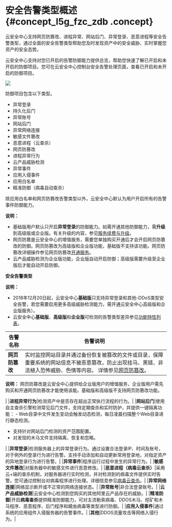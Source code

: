 # 安全告警类型概述 {#concept_l5g_fzc_zdb .concept}

云安全中心支持网页防篡改、进程异常、网站后门、异常登录、恶意进程等安全告警类型，通过全面的安全告警类型帮助您及时发现资产中的安全威胁、实时掌握您资产的安全态势。

云安全中心支持对您已开启的告警防御能力提供总览，帮助您快速了解已开启和未开启的防御项目。您可在云安全中心控制台安全告警处理页面，查看已开启和未开启的防御项目。

![](http://static-aliyun-doc.oss-cn-hangzhou.aliyuncs.com/assets/img/13637/156335117251001_zh-CN.png)

防御项目包含以下类型。

-   异常登录
-   持久化后门
-   异常账号
-   网站后门
-   异常网络连接
-   敏感文件篡改
-   恶意进程（云查杀）
-   网页防篡改
-   进程异常行为
-   云产品威胁检测
-   异常事件
-   应用入侵事件
-   应用白名单
-   精准防御（病毒自动查杀）

除应用白名单和网页防篡改告警类型以外，云安全中心默认为用户开启所有的告警事件防御能力。

**说明：** 

-   基础版用户默认只开启**异常登录**的防御能力。如需开通其他防御能力，需**升级**到高级版或企业版。有关升级的内容，参见[服务续费与升级](../intl.zh-CN/产品定价/服务续费与升级.md#)。
-   网页防篡是云安全中心的增值服务，需要您单独购买开通后才会开启网页防篡改的防御。网页防篡改为高级版和企业版功能，基础版不支持该功能。网页防篡改详细操作参见网页防篡改[开通服务](../intl.zh-CN/用户指南/网页防篡改/开通服务.md#)。
-   云产品威胁检测为企业版功能，企业版自动开启防御；高级版需要升级至企业版后才能自动开启防御。

**安全告警类型** 

**说明：** 

-   2018年12月20日起，云安全中心**基础版**只支持异常登录和其他-DDoS类型安全告警，若您需要启用更多高级威胁检测能力，需开通云安全中心高级版和企业版服务）。
-   云安全中心**基础版**、**高级版**和**企业版**可检测的告警类型差异参见[功能特性列表](../intl.zh-CN/产品简介/功能特性.md#)。

|告警名称|告警说明|
|----|----|
|**网页防篡改**|实时监控网站目录并通过备份恢复被篡改的文件或目录，保障重要系统的网站信息不被恶意篡改，防止出现挂马、黑链、非法植入恐怖威胁、色情等内容。 详情参见[网页防篡改](intl.zh-CN/用户指南/网页防篡改/概述.md#)。

 **说明：** 网页防篡改是云安全中心提供给企业版用户的增值服务，企业版用户需先购买和开通网页防篡改才能使用该能。基础版和高级版不支持网页防篡改功能。

 |
|**进程异常行为**|检测资产中是否存在超出正常执行流程的行为。|
|**网站后门**|使用自主查杀引擎检测常见后门文件，支持定期查杀和实时防护，并提供一键隔离功能： -   Web目录中文件发生变动会触发动态检测，每日凌晨扫描整个Web目录进行静态检测。
-   支持针对网站后门检测的资产范围配置。
-   对发现的木马文件支持隔离、恢复和忽略。

 |
|**异常登录**|检测服务器上的异常登录行为。通过设置合法登录IP、时间及账号，对于例外的登录行为进行告警。支持手动添加和自动更新常用登录地，对指定资产的异地登录行为进行告警。|
|**异常事件**|程序运行过程中发生的异常行为。|
|**敏感文件篡改**|对服务器中的敏感文件进行恶意修改。|
|**恶意进程（病毒云查杀）**|采用云+端的查杀机制，对服务器进行实时检测，并对检测到的病毒文件提供实时告警。您可通过控制台对病毒程序进行处理。详细信息参见[病毒云查杀](intl.zh-CN/用户指南/安全告警处理/病毒云查杀.md#)。|
|**异常网络连接**|网络显示断开或不正常的网络连接状态。|
|**异常账号**|非合法登录账号。|
|**云产品威胁检测**|云安全中心检测到您购买的其他阿里云产品存在的威胁。|
|**精准防御**|开启**病毒查杀**提供精准防御能力，可对主流勒索病毒、DDOS木马、挖矿和木马程序、恶意程序、后门程序和蠕虫病毒等类型进行防御。|
|**应用入侵事件**|通过系统的应用组件入侵服务器的告警事件。|
|**其他**|DDOS流量攻击等网络入侵行为。|

